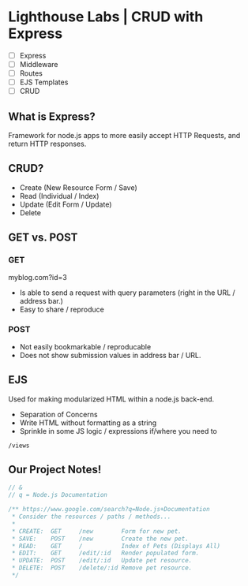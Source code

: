 # Lighthouse Labs | CRUD with Express

* [ ] Express
* [ ] Middleware
* [ ] Routes
* [ ] EJS Templates
* [ ] CRUD

## What is Express?

Framework for node.js apps to more easily accept HTTP Requests, and return HTTP responses.

## CRUD?

* Create (New Resource Form / Save)
* Read (Individual / Index)
* Update (Edit Form / Update)
* Delete

## GET vs. POST

### GET

myblog.com?id=3

* Is able to send a request with query parameters (right in the URL / address bar.)
* Easy to share / reproduce

### POST

* Not easily bookmarkable / reproducable
* Does not show submission values in address bar / URL.

## EJS

Used for making modularized HTML within a node.js back-end.

* Separation of Concerns
* Write HTML without formatting as a string
* Sprinkle in some JS logic / expressions if/where you need to

`/views`

## Our Project Notes!

```JavaScript
// &
// q = Node.js Documentation

/** https://www.google.com/search?q=Node.js+Documentation
 * Consider the resources / paths / methods...
 * 
 * CREATE:  GET     /new        Form for new pet.
 * SAVE:    POST    /new        Create the new pet.
 * READ:    GET     /           Index of Pets (Displays All)
 * EDIT:    GET     /edit/:id   Render populated form.
 * UPDATE:  POST    /edit/:id   Update pet resource.
 * DELETE:  POST    /delete/:id Remove pet resource.
 */
 ```
